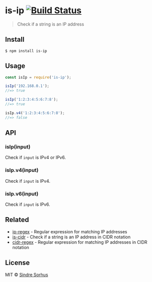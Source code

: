 # is-ip [![Build Status](https://travis-ci.org/sindresorhus/is-ip.svg?branch=master)](https://travis-ci.org/sindresorhus/is-ip)

> Check if a string is an IP address


## Install

```
$ npm install is-ip
```


## Usage

```js
const isIp = require('is-ip');

isIp('192.168.0.1');
//=> true

isIp('1:2:3:4:5:6:7:8');
//=> true

isIp.v4('1:2:3:4:5:6:7:8');
//=> false
```


## API

### isIp(input)

Check if `input` is IPv4 or IPv6.

### isIp.v4(input)

Check if `input` is IPv4.

### isIp.v6(input)

Check if `input` is IPv6.


## Related

- [ip-regex](https://github.com/sindresorhus/ip-regex) - Regular expression for matching IP addresses
- [is-cidr](https://github.com/silverwind/is-cidr) - Check if a string is an IP address in CIDR notation
- [cidr-regex](https://github.com/silverwind/cidr-regex) - Regular expression for matching IP addresses in CIDR notation


## License

MIT © [Sindre Sorhus](https://sindresorhus.com)
